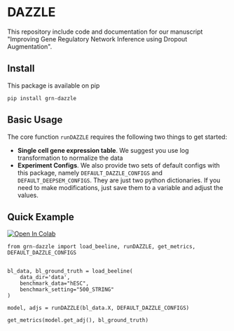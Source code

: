 # DAZZLE

This repository include code and documentation for our manuscript "Improving Gene Regulatory Network Inference using Dropout Augmentation". 

## Install

This package is available on pip

```
pip install grn-dazzle
```

## Basic Usage

The core function `runDAZZLE` requires the following two things to get started:

- **Single cell gene expression table**. We suggest you use log transformation to normalize the data
- **Experiment Configs**. We also provide two sets of default configs with this package, namely `DEFAULT_DAZZLE_CONFIGS` and `DEFAULT_DEEPSEM_CONFIGS`. They are just two python dictionaries. If you need to make modifications, just save them to a variable and adjust the values. 

## Quick Example

[![Open In Colab](https://colab.research.google.com/assets/colab-badge.svg)](https://colab.research.google.com/drive/1kwRG0dsqJAHxsOXF9zFeyNxpuh_TWSGg?usp=sharing)

```
from grn-dazzle import load_beeline, runDAZZLE, get_metrics, DEFAULT_DAZZLE_CONFIGS


bl_data, bl_ground_truth = load_beeline(
    data_dir='data', 
    benchmark_data="hESC", 
    benchmark_setting="500_STRING"
)

model, adjs = runDAZZLE(bl_data.X, DEFAULT_DAZZLE_CONFIGS)

get_metrics(model.get_adj(), bl_ground_truth)
```